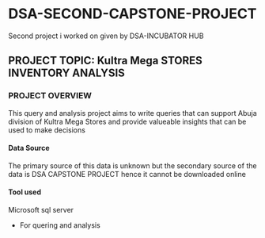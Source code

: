 # DSA-SECOND-CAPSTONE-PROJECT
Second project i worked on given by DSA-INCUBATOR HUB

## PROJECT TOPIC: Kultra Mega STORES INVENTORY ANALYSIS
### PROJECT OVERVIEW
This query and analysis project aims to write queries that can support Abuja division of Kultra Mega Stores and provide valueable insights that can be used to make decisions

#### Data Source 
The primary source of this data is unknown but the secondary source of the data is DSA CAPSTONE PROJECT hence it cannot be downloaded online 
#### Tool used
Microsoft sql server
* For quering and analysis

